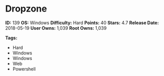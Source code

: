 # Dropzone

**ID:** 139
**OS:** Windows
**Difficulty:** Hard
**Points:** 40
**Stars:** 4.7
**Release Date:** 2018-05-19
**User Owns:** 1,039
**Root Owns:** 1,039

**Tags:**
- Hard
- Windows
- Windows
- Web
- Powershell

